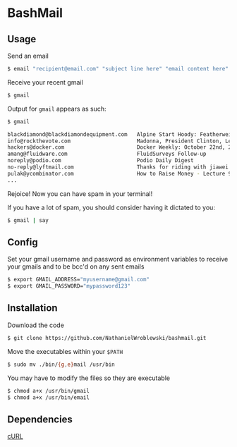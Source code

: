 BashMail
===

Usage
---
Send an email

```sh
$ email "recipient@email.com" "subject line here" "email content here"
```

Receive your recent gmail

```sh
$ gmail
```

Output for `gmail` appears as such:

```sh
$ gmail

blackdiamond@blackdiamondequipment.com   Alpine Start Hoody: Featherweight Softshell
info@rockthevote.com                     Madonna, President Clinton, Lena Dunham, and you?
hackers@docker.com                       Docker Weekly: October 22nd, 2014
amang@fluidware.com                      FluidSurveys Follow-up
noreply@podio.com                        Podio Daily Digest
no-reply@lyftmail.com                    Thanks for riding with jiawei
pulak@ycombinator.com                    How to Raise Money - Lecture 9
...

```

Rejoice!  Now you can have spam in your terminal!

If you have a lot of spam, you should consider having it dictated to you:

```sh
$ gmail | say
```

Config
---
Set your gmail username and password as environment variables to receive
your gmails and to be bcc'd on any sent emails

```sh
$ export GMAIL_ADDRESS="myusername@gmail.com"
$ export GMAIL_PASSWORD="mypassword123"
```

Installation
---
Download the code

```sh
$ git clone https://github.com/NathanielWroblewski/bashmail.git
```

Move the executables within your `$PATH`

```sh
$ sudo mv ./bin/{g,e}mail /usr/bin
```

You may have to modify the files so they are executable

```sh
$ chmod a+x /usr/bin/gmail
$ chmod a+x /usr/bin/email
```

Dependencies
---
[cURL](http://curl.haxx.se/)
